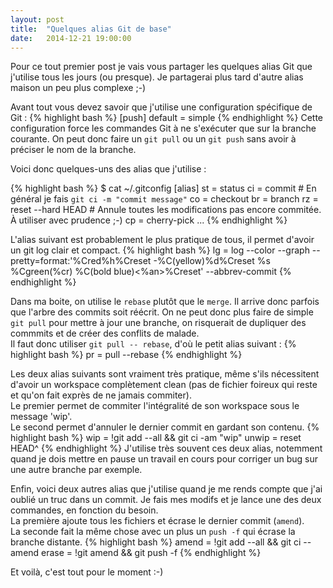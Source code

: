 ```yaml
---
layout: post
title:  "Quelques alias Git de base"
date:   2014-12-21 19:00:00
---
```


Pour ce tout premier post je vais vous partager les quelques alias Git que j'utilise
tous les jours (ou presque). Je partagerai plus tard d'autre alias maison un peu plus
complexe ;-)

Avant tout vous devez savoir que j'utilise une configuration spécifique de Git :
{% highlight bash %}
[push]
  default = simple
{% endhighlight %}
Cette configuration force les commandes Git à ne s'exécuter que sur la branche
courante. On peut donc faire un `git pull` ou un `git push` sans avoir à préciser
le nom de la branche.

Voici donc quelques-uns des alias que j'utilise :

{% highlight bash %}
$ cat ~/.gitconfig
[alias]
  st = status
  ci = commit # En général je fais `git ci -m "commit message"`
  co = checkout
  br = branch
  rz = reset --hard HEAD # Annule toutes les modifications pas encore commitée. À utiliser avec prudence ;-)
  cp = cherry-pick
  ...
{% endhighlight %}

L'alias suivant est probablement le plus pratique de tous, il permet d'avoir un git log clair et compact.
{% highlight bash %}
lg = log --color --graph --pretty=format:'%Cred%h%Creset -%C(yellow)%d%Creset %s %Cgreen(%cr) %C(bold blue)<%an>%Creset' --abbrev-commit
{% endhighlight %}


Dans ma boite, on utilise le `rebase` plutôt que le `merge`. Il arrive donc parfois
que l'arbre des commits soit réécrit. On ne peut donc plus faire de simple `git pull`
pour mettre à jour une branche, on risquerait de dupliquer des commmits et de créer
des conflits de malade.<br/>
Il faut donc utiliser `git pull -- rebase`, d'où le petit alias suivant :
{% highlight bash %}
pr = pull --rebase
{% endhighlight %}

Les deux alias suivants sont vraiment très pratique, même s'ils nécessitent d'avoir
un workspace complètement clean (pas de fichier foireux qui reste et qu'on fait
exprès de ne jamais commiter).<br/>
Le premier permet de commiter l'intégralité de son workspace sous le message 'wip'.<br/>
Le second permet d'annuler le dernier commit en gardant son contenu.
{% highlight bash %}
wip = !git add --all && git ci -am "wip"
unwip = reset HEAD^
{% endhighlight %}
J'utilise très souvent ces deux alias, notemment quand je dois mettre en pause
un travail en cours pour corriger un bug sur une autre branche par exemple.

Enfin, voici deux autres alias que j'utilise quand je me rends compte que j'ai
oublié un truc dans un commit. Je fais mes modifs et je lance une des deux commandes,
en fonction du besoin.<br/>
La première ajoute tous les fichiers et écrase le dernier commit (`amend`).<br/>
La seconde fait la même chose avec un plus un `push -f` qui écrase la branche distante.
{% highlight bash %}
amend = !git add --all && git ci --amend
erase = !git amend && git push -f
{% endhighlight %}

Et voilà, c'est tout pour le moment :-)
